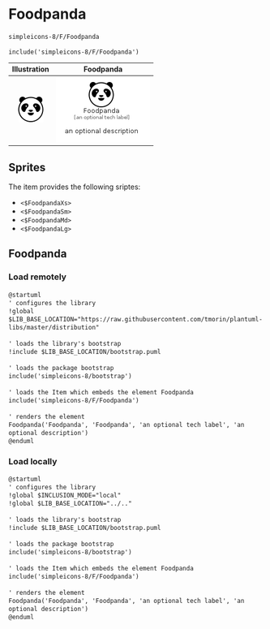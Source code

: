 # Foodpanda


```text
simpleicons-8/F/Foodpanda
```

```text
include('simpleicons-8/F/Foodpanda')
```



| Illustration | Foodpanda |
| :---: | :---: |
| ![illustration for Illustration](../../simpleicons-8/F/Foodpanda.png) | ![illustration for Foodpanda](../../simpleicons-8/F/Foodpanda.Local.png) |



## Sprites
The item provides the following sriptes:

- `<$FoodpandaXs>`
- `<$FoodpandaSm>`
- `<$FoodpandaMd>`
- `<$FoodpandaLg>`





## Foodpanda

### Load remotely
```plantuml
@startuml
' configures the library
!global $LIB_BASE_LOCATION="https://raw.githubusercontent.com/tmorin/plantuml-libs/master/distribution"

' loads the library's bootstrap
!include $LIB_BASE_LOCATION/bootstrap.puml

' loads the package bootstrap
include('simpleicons-8/bootstrap')

' loads the Item which embeds the element Foodpanda
include('simpleicons-8/F/Foodpanda')

' renders the element
Foodpanda('Foodpanda', 'Foodpanda', 'an optional tech label', 'an optional description')
@enduml
```

### Load locally
```plantuml
@startuml
' configures the library
!global $INCLUSION_MODE="local"
!global $LIB_BASE_LOCATION="../.."

' loads the library's bootstrap
!include $LIB_BASE_LOCATION/bootstrap.puml

' loads the package bootstrap
include('simpleicons-8/bootstrap')

' loads the Item which embeds the element Foodpanda
include('simpleicons-8/F/Foodpanda')

' renders the element
Foodpanda('Foodpanda', 'Foodpanda', 'an optional tech label', 'an optional description')
@enduml
```

